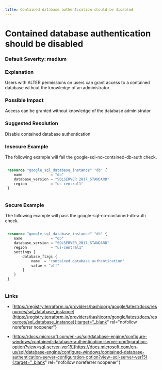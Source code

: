 ```yaml
---
title: Contained database authentication should be disabled
---
```


# Contained database authentication should be disabled

### Default Severity: <span class="severity medium">medium</span>

### Explanation

Users with ALTER permissions on users can grant access to a contained database without the knowledge of an administrator

### Possible Impact
Access can be granted without knowledge of the database administrator

### Suggested Resolution
Disable contained database authentication


### Insecure Example

The following example will fail the google-sql-no-contained-db-auth check.
```terraform

 resource "google_sql_database_instance" "db" {
 	name             = "db"
 	database_version = "SQLSERVER_2017_STANDARD"
 	region           = "us-central1"
 }
 			
```



### Secure Example

The following example will pass the google-sql-no-contained-db-auth check.
```terraform

 resource "google_sql_database_instance" "db" {
 	name             = "db"
 	database_version = "SQLSERVER_2017_STANDARD"
 	region           = "us-central1"
 	settings {
 	    database_flags {
 		    name  = "contained database authentication"
 		    value = "off"
 		}
 	}
 }
 			
```



### Links


- [https://registry.terraform.io/providers/hashicorp/google/latest/docs/resources/sql_database_instance](https://registry.terraform.io/providers/hashicorp/google/latest/docs/resources/sql_database_instance){:target="_blank" rel="nofollow noreferrer noopener"}

- [https://docs.microsoft.com/en-us/sql/database-engine/configure-windows/contained-database-authentication-server-configuration-option?view=sql-server-ver15](https://docs.microsoft.com/en-us/sql/database-engine/configure-windows/contained-database-authentication-server-configuration-option?view=sql-server-ver15){:target="_blank" rel="nofollow noreferrer noopener"}



